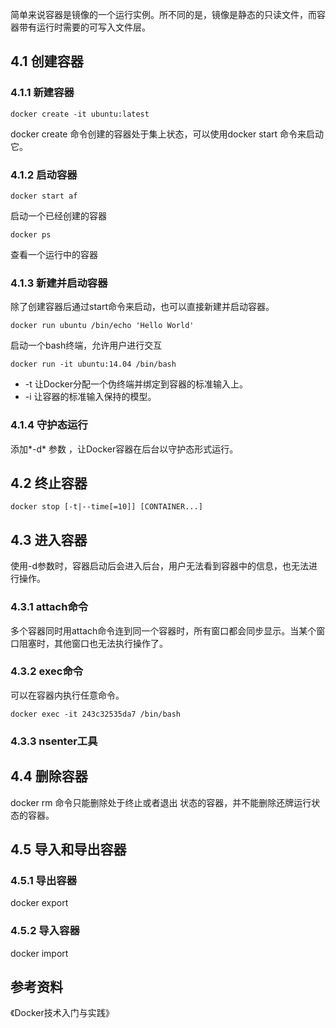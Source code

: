 
简单来说容器是镜像的一个运行实例。所不同的是，镜像是静态的只读文件，而容器带有运行时需要的可写入文件层。

## 4.1 创建容器
### 4.1.1 新建容器
```
docker create -it ubuntu:latest 
```
docker create 命令创建的容器处于集上状态，可以使用docker start 命令来启动它。

### 4.1.2 启动容器
```
docker start af
```
启动一个已经创建的容器
```
docker ps
```
查看一个运行中的容器

### 4.1.3 新建并启动容器
除了创建容器后通过start命令来启动，也可以直接新建并启动容器。
```
docker run ubuntu /bin/echo 'Hello World'
```


启动一个bash终端，允许用户进行交互 
```
docker run -it ubuntu:14.04 /bin/bash
```
* -t 让Docker分配一个伪终端并绑定到容器的标准输入上。
* -i 让容器的标准输入保持的模型。

### 4.1.4 守护态运行
添加*-d* 参数 ，让Docker容器在后台以守护态形式运行。

## 4.2 终止容器
```
docker stop [-t|--time[=10]] [CONTAINER...]
```

## 4.3 进入容器
使用-d参数时，容器启动后会进入后台，用户无法看到容器中的信息，也无法进行操作。
### 4.3.1 attach命令
多个容器同时用attach命令连到同一个容器时，所有窗口都会同步显示。当某个窗口阻塞时，其他窗口也无法执行操作了。

### 4.3.2 exec命令
可以在容器内执行任意命令。
```
docker exec -it 243c32535da7 /bin/bash
```

### 4.3.3 nsenter工具

## 4.4 删除容器
docker rm 命令只能删除处于终止或者退出 状态的容器，并不能删除还牌运行状态的容器。

## 4.5 导入和导出容器
### 4.5.1 导出容器
docker export 
### 4.5.2 导入容器
docker import 

## 参考资料
《Docker技术入门与实践》